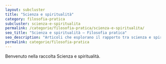 ```yaml
---
layout: subcluster
title: "Scienza e spiritualità"
category: filosofia-pratica
subcluster: scienza-e-spiritualita
permalink: /categorie/filosofia-pratica/scienza-e-spiritualita/
seo_title: "Scienza e spiritualità — Filosofia pratica"
seo_description: "Articoli che esplorano il rapporto tra scienza e spiritualità in modo critico e pratico."
permalink: categorie/filosofia-pratica
---
```


<!-- Minimal index for sub-cluster to ensure /categorie/filosofia-pratica/scienza-e-spiritualita/ returns 200 -->

Benvenuto nella raccolta Scienza e spiritualità.
